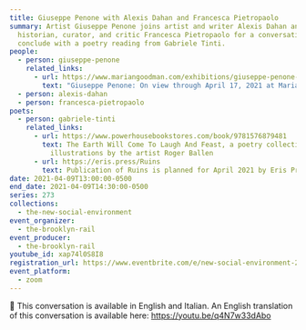 ```yaml
---
title: Giuseppe Penone with Alexis Dahan and Francesca Pietropaolo
summary: Artist Giuseppe Penone joins artist and writer Alexis Dahan and art
  historian, curator, and critic Francesca Pietropaolo for a conversation. We
  conclude with a poetry reading from Gabriele Tinti.
people:
  - person: giuseppe-penone
    related_links:
      - url: https://www.mariangoodman.com/exhibitions/giuseppe-penone-new-york-leaves-of-grass/
        text: "Giuseppe Penone: On view through April 17, 2021 at Marian Goodman"
  - person: alexis-dahan
  - person: francesca-pietropaolo
poets:
  - person: gabriele-tinti
    related_links:
      - url: https://www.powerhousebookstores.com/book/9781576879481
        text: The Earth Will Come To Laugh And Feast, a poetry collection with
          illustrations by the artist Roger Ballen
      - url: https://eris.press/Ruins
        text: Publication of Ruins is planned for April 2021 by Eris Press (London)
date: 2021-04-09T13:00:00-0500
end_date: 2021-04-09T14:30:00-0500
series: 273
collections:
  - the-new-social-environment
event_organizer:
  - the-brooklyn-rail
event_producer:
  - the-brooklyn-rail
youtube_id: xap74l0S8I8
registration_url: https://www.eventbrite.com/e/new-social-environment-273-giuseppe-penone-tickets-149214112427
event_platform:
  - zoom
---
```

🌹 This conversation is available in English and Italian. An English translation of this conversation is available here: <https://youtu.be/q4N7w33dAbo>